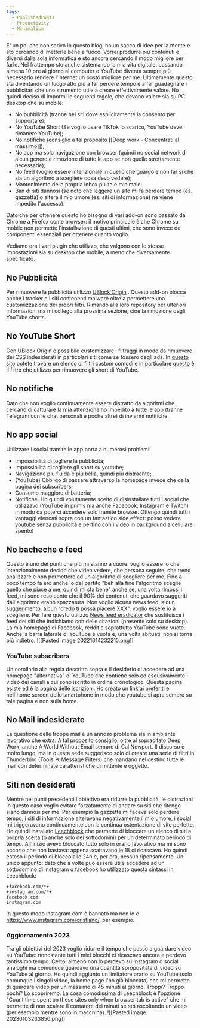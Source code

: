 ```yaml
---
tags:
  - PublishedPosts
  - Productivity
  - Minimalism
---
```



E' un po' che non scrivo in questo blog, ho un sacco di idee per la mente e sto cercando di metterle bene a fuoco.
Vorrei produrre più contenuti e diversi dalla sola informatica e sto ancora cercando il modo migliore per farlo.
Nel frattempo sto anche sistemando la mia vita digitale: passando almeno 10 ore al giorno al computer o YouTube diventa sempre più necessario rendere l'internet un posto migliore per me.
Ultimamente questo sta diventando un luogo atto più a far perdere tempo e a far guadagnare i pubblicitari che uno strumento utile a creare effettivamente valore.
Ho quindi deciso di impormi le seguenti regole, che devono valere sia su PC desktop che su mobile:
* No pubblicità (tranne nei siti dove esplicitamente la consento per supportare);
* No YouTube Short (Se voglio usare TikTok lo scarico, YouTube deve rimanere YouTube);
* No notifiche (consiglio a tal proposito [[Deep work - Concentrati al massimo]]);
* No app ma solo navigazione con browser (quindi no social network di alcun genere e rimozione di tutte le app se non quelle strettamente necessarie);
* No feed (voglio essere intenzionale in quello che guardo e non far sì che sia un algoritmo a scegliere cosa devo vedere);
* Mantenimento della propria inbox pulita e minimale;
* Ban di siti dannosi (se noto che leggere un sito mi fa perdere tempo (es. gazzetta) o altera il mio umore (es. siti di informazione) ne viene impedito l'accesso).

Dato che per ottenere questo ho bisogno di vari add-on sono passato da Chrome a Firefox come browser: il motivo principale è che Chrome su mobile non permette l'installazione di questi ultimi, che sono invece dei componenti essenziali per ottenere quanto voglio.

Vediamo ora i vari plugin che utilizzo, che valgono con le stesse impostazioni sia su desktop che mobile, a meno che diversamente specificato.

## No Pubblicità
Per rimuovere la pubblicità utilizzo [UBlock Origin](https://github.com/gorhill/uBlock) .
Questo add-on blocca anche i tracker e i siti contenenti malware oltre a permettere una customizzazione dei propri filtri.
Rimando alla loro repository per ulteriori informazioni ma mi collego alla prossima sezione, cioè la rimozione degli YouTube shorts.

## No YouTube Short
Con UBlock Origin è possibile customizzare i filtraggi in modo da rimuovere dei CSS indesiderati in particolari siti come se fossero degli ads.
In [questo sito](https://letsblock.it/filters) potete trovare un elenco di filtri custom comodi e in particolare [questo](https://letsblock.it/filters/youtube-shorts) è il filtro che utilizzo per rimuovere gli short di YouTube.

## No notifiche
Dato che non voglio continuamente essere distratto da algoritmi che cercano di catturare la mia attenzione ho impedito a tutte le app (tranne Telegram con le chat personali e poche altre) di inviarmi notifiche.

## No app social
Utilizzare i social tramite le app porta a numerosi problemi:
* Impossibilità di togliere la pubblicità;
* Impossibilità di togliere gli short su youtube;
* Navigazione più fluida e più bella, quindi più distraente;
* (YouTube) Obbligo di passare attraverso la homepage invece che dalla pagina dei subscribers;
* Consumo maggiore di batteria;
* Notifiche.
Ho quindi volutamente scelto di disinstallare tutti i social che utilizzavo (YouTube in primis ma anche Facebook, Instagram e Twitch) in modo da poterci accedere solo tramite browser.
Ottengo quindi tutti i vantaggi elencati sopra con un fantastico side effect: posso vedere youtube senza pubblicità e perfino con i video in background a cellulare spento!

## No bacheche e feed
Questo è uno dei punti che più mi stanno a cuore: voglio essere io che intenzionalmente decido che video vedere, che persona seguire, che trend analizzare e non permettere ad un algoritmo di scegliere per me.
Fino a poco tempo fa ero anche io del partito "beh alla fine l'algoritmo sceglie quello che piace a me, quindi mi sta bene" anche se, una volta rimossi i feed, mi sono reso conto che il 90% dei contenuti che guardavo suggeriti dall'algoritmo erano spazzatura.
Non voglio alcuna news feed, alcun suggerimento, alcun "credo ti possa piacere XXX", voglio essere io a scegliere.
Per fare questo utilizzo [News feed eradicator](https://github.com/jordwest/news-feed-eradicator) che sostituisce i feed dei siti che indichiamo con delle citazioni (presente solo su desktop).
La mia homepage di Facebook, reddit e soprattutto YouTube sono vuote.
Anche la barra laterale di YouTube è vuota e, una volta abituati, non si torna più indietro.
![[Pasted image 20221014232215.png]]

### YouTube subscribers
Un corollario alla regola descritta sopra è il desiderio di accedere ad una homepage "alternativa" di YouTube che contiene solo ed escusivamente i video dei canali a cui sono iscritto in ordine cronologico.
Questa pagina esiste ed è la [pagina delle iscrizioni](https://www.youtube.com/feed/subscriptions).
Ho creato un link ai preferiti e nell'home screen dello smartphone in modo che youtube si apra sempre su tale pagina e non sulla home.

## No Mail indesiderate
La questione delle troppe mail è un annoso problema sia in ambiente lavorativo che extra. 
A tal proposito consiglio, oltre al sopracitato Deep Work, anche  A World Without Email sempre di Cal Newport.
Il discorso è molto lungo, ma in questa sede suggerisco solo di creare una serie di filtri in Thunderbird (Tools -> Message Filters) che mandano nel cestino tutte le mail con determinate caratteristiche di mittente e oggetto.

## Siti non desiderati
Mentre nei punti precedenti l'obiettivo era ridurre la pubblicità, le distrazioni in questo caso voglio evitare forzatamente di andare su siti che ritengo siano dannosi per me.
Per esempio la gazzetta mi faceva solo perdere tempo, i siti di informazione alteravano negativamente il mio umore, i social mi triggeravano continuamente con la continua ostentazione di vite perfette.
Ho quindi installato [Leechblock](https://addons.mozilla.org/en-US/firefox/addon/leechblock-ng/) che permette di bloccare un elenco di siti a propria scelta (o anche solo dei sottodomini) per un determinato periodo di tempo.
All'inizio avevo bloccato tutto solo in orario lavorativo ma mi sono accorto che non bastava: appena scattavano le 18 ci ricascavo.
Ho quindi esteso il periodo di blocco alle 24h e, per ora, nessun ripensamento.
Un unico appunto: dato che a volte può essere utile accedere ad un sottodomino di instagram o facebook ho utilizzato questa sintassi in Leechblock:
```
+facebook.com/*+
+instagram.com/*+
facebook.com
instagram.com
```
In questo modo instagram.com è bannato ma non lo è https://www.instagram.com/cristiano/, per esempio.

### Aggiornamento 2023
Tra gli obiettivi del 2023 voglio ridurre il tempo che passo a guardare video su YouTube: nonostante tutti i miei blocchi ci ricascavo ancora e perdevo tantissimo tempo.
Certo, almeno non lo perdevo su Instagram o social analoghi ma comunque guardavo una quantità spropositata di video su YouTube al giorno.
Ho quindi aggiunto un limitatore orario su YouTube (solo comunque i singoli video, la home page l'ho già bloccata) che mi permette di guardare video per un massimo di 45 minuti al giorno.
Troppi? Troppo pochi? Lo scopriremo.
La cosa comodissima di Leechblock è l'opzione "Count time spent on these sites only when browser tab is active" che mi permette di non scalare il contatore dei minuti se sto ascoltando un video (per esempio mentre sono in macchina).
![[Pasted image 20230103233850.png]]



